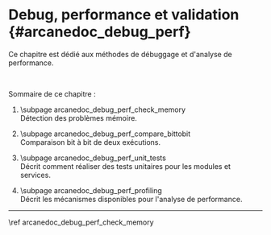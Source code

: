 # Debug, performance et validation {#arcanedoc_debug_perf}

Ce chapitre est dédié aux méthodes de débuggage et d'analyse
de performance.

<br>

Sommaire de ce chapitre :
1. \subpage arcanedoc_debug_perf_check_memory <br>
  Détection des problèmes mémoire.

2. \subpage arcanedoc_debug_perf_compare_bittobit <br>
  Comparaison bit à bit de deux exécutions.

3. \subpage arcanedoc_debug_perf_unit_tests <br>
  Décrit comment réaliser des tests unitaires pour les modules et services.

4. \subpage arcanedoc_debug_perf_profiling <br>
  Décrit les mécanismes disponibles pour l'analyse de performance.

____

<div class="section_buttons">
<span class="next_section_button">
\ref arcanedoc_debug_perf_check_memory
</span>
</div>
